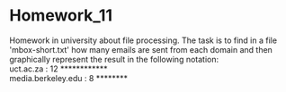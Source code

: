 # Homework_11
Homework in university about file processing. The task is to find in a file 'mbox-short.txt' how many emails are sent from each domain and then graphically represent the result in the following notation: </br>
uct.ac.za :  12  ************</br>
media.berkeley.edu :  8   ********
